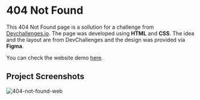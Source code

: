 # 404 Not Found
This 404 Not Found page is a sollution for a challenge from [Devchallenges.io](http://devchallenges.io). The page was developed using **HTML** and **CSS**. The idea and the layout are from DevChallenges and the design was provided via **Figma**.

You can check the website demo [here](https://404-not-found-eta-nine.vercel.app/).

## Project Screenshots
![404-not-found-web](https://github.com/mapocalypse/404-not-found-devChallenges/assets/74204681/44b235db-7193-4896-9a56-3f0f61394a94)
